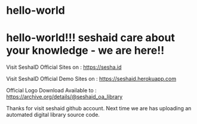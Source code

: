 # hello-world
hello-world!!! seshaid care about your knowledge - we are here!!
================================================================
Visit SeshaID Official Sites on : 
https://sesha.id 

Visit SeshaID Official Demo Sites on : 
https://seshaid.herokuapp.com

Official Logo Download Available to :
https://archive.org/details/@seshaid_oa_library

Thanks for visit seshaid github account. Next time we are has uploading an automated digital library source code. 
